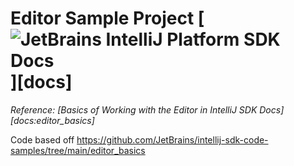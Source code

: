 # Editor Sample Project [![JetBrains IntelliJ Platform SDK Docs](https://jb.gg/badges/docs.svg)][docs]
*Reference: [Basics of Working with the Editor in IntelliJ SDK Docs][docs:editor_basics]*

Code based off https://github.com/JetBrains/intellij-sdk-code-samples/tree/main/editor_basics